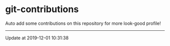 # git-contributions

Auto add some contributions on this repository for more look-good profile!

---

Update at 2019-12-01 10:31:38
